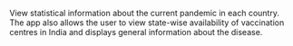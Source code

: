 View statistical information about the current pandemic in each country. 
The app also allows the user to view state-wise availability of vaccination centres in India and displays general information about the disease.
